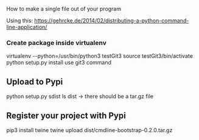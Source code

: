 How to make a single file out of your program

Using this: https://gehrcke.de/2014/02/distributing-a-python-command-line-application/

### Create package inside virtualenv
virtualenv --python=/usr/bin/python3 testGit3
source testGit3/bin/activate
python setup.py install
use git3 command

## Upload to Pypi

python setup.py sdist
ls dist -> there should be a tar.gz file

## Register your project with Pypi

pip3 install twine
twine upload dist/cmdline-bootstrap-0.2.0.tar.gz 

